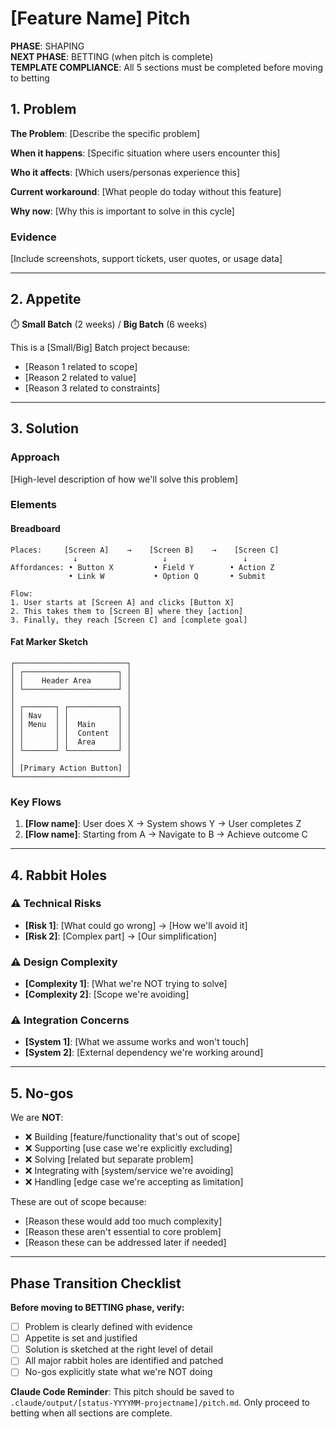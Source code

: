 # [Feature Name] Pitch

**PHASE**: SHAPING\
**NEXT PHASE**: BETTING (when pitch is complete)\
**TEMPLATE COMPLIANCE**: All 5 sections must be completed before moving to betting

## 1. Problem

<!-- The raw idea, use case, or something we've seen that motivates us to work on this -->

**The Problem**: [Describe the specific problem]

**When it happens**: [Specific situation where users encounter this]

**Who it affects**: [Which users/personas experience this]

**Current workaround**: [What people do today without this feature]

**Why now**: [Why this is important to solve in this cycle]

### Evidence

<!-- Screenshots, quotes, or data showing the problem -->

[Include screenshots, support tickets, user quotes, or usage data]

---

## 2. Appetite

⏱️ **Small Batch** (2 weeks) / **Big Batch** (6 weeks)

<!-- How much time we want to spend on this, and why that's the right amount -->

This is a [Small/Big] Batch project because:

- [Reason 1 related to scope]
- [Reason 2 related to value]
- [Reason 3 related to constraints]

---

## 3. Solution

<!-- The core elements of the solution, presented as breadboards or fat marker sketches -->

### Approach

[High-level description of how we'll solve this problem]

### Elements

<!-- Use breadboarding for flow-focused solutions -->

#### Breadboard

```
Places:     [Screen A]    →    [Screen B]    →    [Screen C]
              ↓                   ↓                 ↓
Affordances: • Button X         • Field Y        • Action Z
             • Link W           • Option Q       • Submit

Flow:
1. User starts at [Screen A] and clicks [Button X]
2. This takes them to [Screen B] where they [action]
3. Finally, they reach [Screen C] and [complete goal]
```

<!-- Use fat marker sketches for layout-focused solutions -->

#### Fat Marker Sketch

```
┌─────────────────────────┐
│ ┌─────────────────────┐ │
│ │    Header Area      │ │
│ └─────────────────────┘ │
│                         │
│ ┌───────┐ ┌───────────┐ │
│ │ Nav   │ │           │ │
│ │ Menu  │ │  Main     │ │
│ │       │ │  Content  │ │
│ │       │ │  Area     │ │
│ └───────┘ └───────────┘ │
│                         │
│ [Primary Action Button] │
└─────────────────────────┘
```

### Key Flows

1. **[Flow name]**: User does X → System shows Y → User completes Z
2. **[Flow name]**: Starting from A → Navigate to B → Achieve outcome C

---

## 4. Rabbit Holes

<!-- Details about problems we aren't solving and things we need to be careful to avoid -->

### ⚠️ Technical Risks

- **[Risk 1]**: [What could go wrong] → [How we'll avoid it]
- **[Risk 2]**: [Complex part] → [Our simplification]

### ⚠️ Design Complexity

- **[Complexity 1]**: [What we're NOT trying to solve]
- **[Complexity 2]**: [Scope we're avoiding]

### ⚠️ Integration Concerns

- **[System 1]**: [What we assume works and won't touch]
- **[System 2]**: [External dependency we're working around]

---

## 5. No-gos

<!-- Functionality and use cases we specifically aren't covering -->

We are **NOT**:

- ❌ Building [feature/functionality that's out of scope]
- ❌ Supporting [use case we're explicitly excluding]
- ❌ Solving [related but separate problem]
- ❌ Integrating with [system/service we're avoiding]
- ❌ Handling [edge case we're accepting as limitation]

These are out of scope because:

- [Reason these would add too much complexity]
- [Reason these aren't essential to core problem]
- [Reason these can be addressed later if needed]

---

## Phase Transition Checklist

**Before moving to BETTING phase, verify:**

- [ ] Problem is clearly defined with evidence
- [ ] Appetite is set and justified
- [ ] Solution is sketched at the right level of detail
- [ ] All major rabbit holes are identified and patched
- [ ] No-gos explicitly state what we're NOT doing

**Claude Code Reminder**: This pitch should be saved to `.claude/output/[status-YYYYMM-projectname]/pitch.md`. Only
proceed to betting when all sections are complete.
